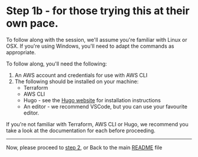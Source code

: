 # Step 1b - for those trying this at their own pace.

To follow along with the session, we'll assume you're familiar with Linux or OSX. If you're using Windows, you'll need to adapt the commands as appropriate.

To follow along, you'll need the following:

1. An AWS account and credentials for use with AWS CLI
2. The following should be installed on your machine:
    * Terraform
    * AWS CLI
    * Hugo - see the [Hugo website](https://gohugo.io/installation/) for installation instructions
    * An editor - we recommend VSCode, but you can use your favourite editor.

If you're not familiar with Terraform, AWS CLI or Hugo, we recommend you take a look at the documentation for each before proceeding.

---
Now, please proceed to [step 2](../step_2/README.md), or
Back to the main [README](../../README.md) file